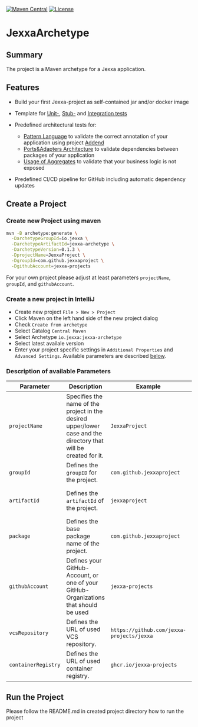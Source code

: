 [![Maven Central](https://img.shields.io/maven-central/v/io.jexxa/jexxa-archetype)](https://maven-badges.herokuapp.com/maven-central/io.jexxa/jexxa-archetype/) [![License](https://img.shields.io/badge/License-Apache%202.0-blue.svg)](https://opensource.org/licenses/Apache-2.0)

# JexxaArchetype
## Summary
The project is a Maven archetype for a Jexxa application.

## Features

*   Build your first Jexxa-project as self-contained jar and/or docker image

*   Template for [Unit-](https://github.com/jexxa-projects/JexxaTutorials/blob/main/BookStore/src/test/java/io/jexxa/tutorials/bookstore/domain/book/BookTest.java), [Stub-](https://github.com/jexxa-projects/JexxaTutorials/blob/main/BookStore/src/test/java/io/jexxa/tutorials/bookstore/applicationservice/BookStoreServiceTest.java) and [Integration tests](https://github.com/jexxa-projects/JexxaTutorials/blob/main/BookStore/src/test/java/io/jexxa/tutorials/bookstore/integration/BookstoreIT.java)

*   Predefined architectural tests for:
    *   [Pattern Language](https://github.com/jexxa-projects/JexxaTutorials/blob/main/BookStore/src/test/java/io/jexxa/tutorials/bookstore/architecture/ArchitectureTest.java) to validate the correct annotation of your application using project [Addend](http://addend.jexxa.io/)
    *   [Ports&Adapters Architecture](https://github.com/jexxa-projects/JexxaTutorials/blob/main/BookStore/src/test/java/io/jexxa/tutorials/bookstore/architecture/ArchitectureTest.java) to validate dependencies between packages of your application
    *   [Usage of Aggregates](https://github.com/jexxa-projects/JexxaTutorials/blob/main/BookStore/src/test/java/io/jexxa/tutorials/bookstore/architecture/ArchitectureTest.java) to validate that your business logic is not exposed

*   Predefined CI/CD pipeline for GitHub including automatic dependency updates 

## Create a Project

### Create new Project using maven  
 
```bash
mvn -B archetype:generate \
  -DarchetypeGroupId=io.jexxa \
  -DarchetypeArtifactId=jexxa-archetype \
  -DarchetypeVersion=0.1.3 \
  -DprojectName=JexxaProject \
  -DgroupId=com.github.jexxaproject \
  -DgithubAccount=jexxa-projects
```

For your own project please adjust at least parameters `projectName`, `groupId`, and `githubAccount`. 

### Create a new project in IntelliJ

* Create new project `File > New > Project`
* Click Maven on the left hand side of the new project dialog
* Check `Create from archetype`
* Select Catalog `Central Maven` 
* Select Archetype `io.jexxa:jexxa-archetype`
* Select latest availale version
* Enter your project specific settings in `Additional Properties` and `Advanced Settings`. Available parameters are described [below](#Description-of-available-Parameters).

### Description of available Parameters
| Parameter           | Description                                                                                                      | Example                                   | Default Value                                                                                       |
|---------------------|------------------------------------------------------------------------------------------------------------------|-------------------------------------------|-----------------------------------------------------------------------------------------------------|
| `projectName`       | Specifies the name of the project in the desired upper/lower case and the directory that will be created for it. | `JexxaProject`                            | None. It must be defined.                                                                           |
| `groupId`           | Defines the `groupID` for the project.                                                                           | `com.github.jexxaproject`                 | None. It must be defined.                                                                           |
| `artifactId`        | Defines the `artifactId` of the project.                                                                         | `jexxaproject`                            | `projectName` in lower cases. Due to java recommendations, it is always converted into lower cases. | 
| `package`           | Defines the base package name of the project.                                                                    | `com.github.jexxaproject`                 | `groupId`                                                                                           | 
| `githubAccount`     | Defines your GitHub-Account, or one of your GitHub-Organizations that should be used                             | `jexxa-projects`                          | None. It must be defined <br />to use included GitHub-Actions                                       | 
| `vcsRepository`     | Defines the URL of used VCS repository.                                                                          | `https://github.com/jexxa-projects/jexxa` | `https://github.com /<githubAccount>/<projectName>`                                                 | 
| `containerRegistry` | Defines the URL of used container registry.                                                                      | `ghcr.io/jexxa-projects`                  | `ghcr.io/<githubAccount>`                                                                           | 

## Run the Project 

Please follow the README.md in created project directory how to run the project 
